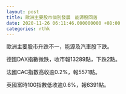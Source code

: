 ```yaml
---
layout: post
title: 歐洲主要股市個別發展　能源股回落
date: 2020-11-26 06:11:46.000000000 +08:00
categories: rthk
---
```


歐洲主要股市升跌不一，能源及汽車股下跌。

德國DAX指數微跌，收市報13289點，下跌2點。

法國CAC指數高收逾0.2%，報5571點。

英國富時100指數低收逾0.6%，報6391點。
